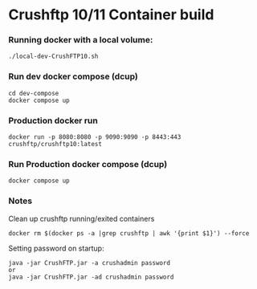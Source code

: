 # Crushftp 10/11 Container build

### Running docker with a local volume:
```
./local-dev-CrushFTP10.sh
```

### Run dev docker compose (dcup)
```
cd dev-compose
docker compose up
```

### Production docker run
```shell
docker run -p 8080:8080 -p 9090:9090 -p 8443:443 crushftp/crushftp10:latest
```

### Run Production docker compose (dcup)
```
docker compose up
```


### Notes
Clean up crushftp running/exited containers
```shell
docker rm $(docker ps -a |grep crushftp | awk '{print $1}') --force
```

Setting password on startup:
```shell
java -jar CrushFTP.jar -a crushadmin password
or
java -jar CrushFTP.jar -ad crushadmin password
```
